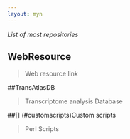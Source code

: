 ```yaml
---
layout: myn
---
```


_List of most repositories_

## [](#web-resource)WebResource
> Web resource link

##[](#transatlasDB)TransAtlasDB
> Transcriptome analysis Database

##[] (#customscripts)Custom scripts
> Perl Scripts 

